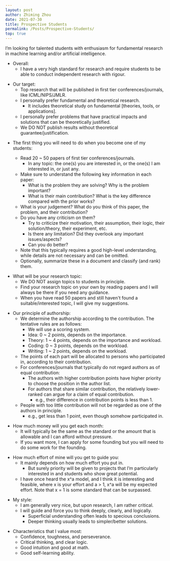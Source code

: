 ```yaml
---
layout: post
author: Zhiming Zhou
date: 2021-07-30
title: Prospective Students
permalink: /Posts/Prospective-Students/
top: true
---
```


I’m looking for talented students with enthusiasm for fundamental research in machine learning and/or artificial intelligence.

- Overall:
	- I have a very high standard for research and require students to be able to conduct independent research with rigour.

<!--  -->
- Our target:
	- Top research that will be published in first tier conferences/journals, like ICML/NIPS/JMLR.
	- I personally prefer fundamental and theoretical research.
		- It includes theoretical study on fundamental [theories, tools, or applications].
	- I personally prefer problems that have practical impacts and solutions that can be theoretically justified.
	- We DO NOT publish results without theoretical guarantee/justification.

<!--  -->
- The first thing you will need to do when you become one of my students: 
	- Read 20 ~ 50 papers of first tier conferences/journals.
		- In any topic: the one(s) you are interested in, or the one(s) I am interested in, or just any.
	
	<!--  -->
	- Make sure to understand the following key information in each paper:
		- What is the problem they are solving? Why is the problem important?
		- What is their main contribution? What is the key difference compared with the prior works?
	- What is your judgement? What do you think of this paper, the problem, and their contribution?
	- Do you have any criticism on them?
		- Try to criticize their motivation, their assumption, their logic, their solution/theory, their experiment, etc.
		- Is there any limitation? Did they overlook any important issues/aspects?
		- Can you do better?
	- Note that this typically requires a good high-level understanding, while details are not necessary and can be omitted.
	
	<!--  -->
	- Optionally, summarize these in a document and classify (and rank) them.	
	
<!--  -->
- What will be your research topic:
	- We DO NOT assign topics to students in principle.
	- Find your research topic on your own by reading papers and I will always be there if you need any guidance.
	- When you have read 50 papers and still haven't found a suitable/interested topic, I will give my suggestions.

<!--  -->
- Our principle of authorship:
	- We determine the authorship according to the contribution. The tentative rules are as follows:
		- We will use a scoring system.
		- Idea: 0 ~ 2 points, depends on the importance.
		- Theory: 1 ~ 4 points, depends on the importance and workload.
		- Coding: 0 ~ 3 points, depends on the workload.
		- Writing: 1 ~ 2 points, depends on the workload.
	- The points of each part will be allocated to persons who participated in, according to their contribution.
	- For conferences/journals that typically do not regard authors as of equal contribution:
		- The authors with higher contribution points have higher priority to choose the position in the author list.
		- For authors that share similar contribution, the relatively lower-ranked can argue for a claim of equal contribution.
			- e.g., their difference in contribution points is less than 1.
	- People with too little contribution will not be regarded as one of the authors in principle.
		- e.g., get less than 1 point, even though somehow participated in.

<!--  -->
- How much money will you get each month:
	- It will typically be the same as the standard or the amount that is allowable and I can afford without pressure.
	- If you want more, I can apply for some founding but you will need to do some work for the founding.

<!--  -->
- How much effort of mine will you get to guide you:
	- It mainly depends on how much effort you put in.
		- But surely priority will be given to projects that I’m particularly interested in and students who show great potential.
	- I have once heard the x^a model, and I think it is interesting and feasible, where x is your effort and a > 1, x^a will be my expected effort. Note that x = 1 is some standard that can be surpassed.

<!--  -->
- My style:
	- I am generally very nice, but upon research, I am rather critical.
	- I will guide and force you to think deeply, clearly, and logically.
		- Superficial understanding often leads to specious conclusions.
		- Deeper thinking usually leads to simpler/better solutions.

<!--  -->
- Characteristics that I value most:	
	- Confidence, toughness, and perseverance.
	- Critical thinking, and clear logic.
	- Good intuition and good at math.
	- Good self-learning ability.
